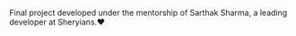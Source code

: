 Final project developed under the mentorship of Sarthak Sharma, a leading developer at Sheryians.❤️
